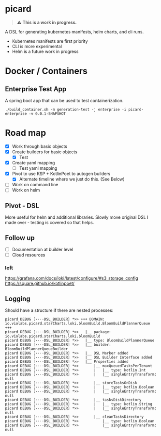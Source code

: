 # picard

> :warning: **This is a work in progress.**

A DSL for generating kubernetes manifests, helm charts,
and cli runs. 

* Kubernetes manifests are first priority
* CLI is more experimental
* Helm is a future work in progress

# Docker / Containers

## Enterprise Test App

A spring boot app that can be used to test containerization.

```shell
./build_container.sh -m generation-test -j enterprise -i picard-enterprise -v 0.0.1-SNAPSHOT
```

# Road map

- [x] Work through basic objects
- [x] Create builders for basic objects
  - [x] Test
- [x] Create yaml mapping
  - [ ] Test yaml mapping
- [x] Pivot to use KSP + KotlinPoet to autogen builders
  - [x] Alternate timeline where we just do this. (See Below)
- [ ] Work on command line
- [ ] Work on helm

## Pivot - DSL

More useful for helm and additional libraries.
Slowly move original DSL I made over - testing is covered so that helps.

## Follow up

- [ ] Documentation at builder level
- [ ] Cloud resources

### left
https://grafana.com/docs/loki/latest/configure/#s3_storage_config
https://square.github.io/kotlinpoet/

## Logging

Should have a structure if there are nested processes:

```
picard DEBUG [····DSL_BUILDER] *>> +++ DOMAIN: io.violabs.picard.starCharts.loki.bloomBuild.BloomBuildPlannerQueue  +++
picard DEBUG [····DSL_BUILDER] *>>   |__ package: io.violabs.picard.starCharts.loki.bloomBuild
picard DEBUG [····DSL_BUILDER] *>>   |__ type: BloomBuildPlannerQueue
picard DEBUG [····DSL_BUILDER] *>>   |__ builder: BloomBuildPlannerQueueBuilder
picard DEBUG [····DSL_BUILDER] *>>   |__ DSL Marker added
picard DEBUG [····DSL_BUILDER] *>>   |__ DSL Builder Interface added
picard DEBUG [····DSL_BUILDER] *>>   |__ Properties added
picard DEBUG [····DSL_BUILDER] *>>       |__ maxQueuedTasksPerTenant
picard DEBUG [····DSL_BUILDER] *>>       |   |__ type: kotlin.Int
picard DEBUG [····DSL_BUILDER] *>>       |   |__ singleEntryTransform: null
picard DEBUG [····DSL_BUILDER] *>>       |__ storeTasksOnDisk
picard DEBUG [····DSL_BUILDER] *>>       |   |__ type: kotlin.Boolean
picard DEBUG [····DSL_BUILDER] *>>       |   |__ singleEntryTransform: null
picard DEBUG [····DSL_BUILDER] *>>       |__ tasksDiskDirectory
picard DEBUG [····DSL_BUILDER] *>>       |   |__ type: kotlin.String
picard DEBUG [····DSL_BUILDER] *>>       |   |__ singleEntryTransform: null
picard DEBUG [····DSL_BUILDER] *>>       |__ cleanTasksDirectory
picard DEBUG [····DSL_BUILDER] *>>           |__ type: kotlin.Boolean
picard DEBUG [····DSL_BUILDER] *>>           |__ singleEntryTransform: null
```